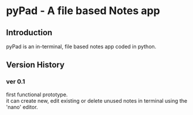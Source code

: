 # pyPad - A file based Notes app

## Introduction

pyPad is an in-terminal, file based notes app coded in python.

## Version History

### ver 0.1
first functional prototype.  
it can create new, edit existing or delete unused notes in terminal using the 'nano' editor.

